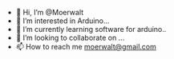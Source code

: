 - 👋 Hi, I’m @Moerwalt
- 👀 I’m interested in Arduino...
- 🌱 I’m currently learning software for arduino..
- 💞️ I’m looking to collaborate on ...
- 📫 How to reach me moerwalt@gmail.com

<!---
Moerwalt/Moerwalt is a ✨ special ✨ repository because its `README.md` (this file) appears on your GitHub profile.
You can click the Preview link to take a look at your changes.
--->
